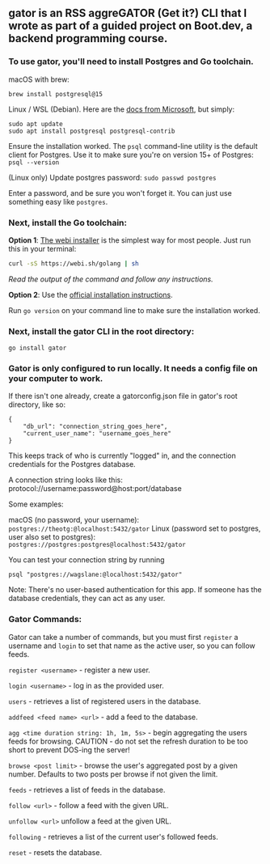 ## gator is an RSS aggreGATOR (Get it?) CLI that I wrote as part of a guided project on Boot.dev, a backend programming course.

### To use gator, you'll need to install Postgres and Go toolchain.

macOS with brew:

`brew install postgresql@15`

Linux / WSL (Debian). Here are the [docs from Microsoft](https://learn.microsoft.com/en-us/windows/wsl/tutorials/wsl-database#install-postgresql), but simply:

```
sudo apt update
sudo apt install postgresql postgresql-contrib
```

Ensure the installation worked. The `psql` command-line utility is the default client for Postgres. Use it to make sure you're on version 15+ of Postgres:
```psql --version```

(Linux only) Update postgres password:
```sudo passwd postgres```

Enter a password, and be sure you won't forget it. You can just use something easy like `postgres`.

### Next, install the Go toolchain:

**Option 1**: [The webi installer](https://webinstall.dev/golang/) is the simplest way for most people. Just run this in your terminal:

```bash
curl -sS https://webi.sh/golang | sh
```

_Read the output of the command and follow any instructions._

**Option 2**: Use the [official installation instructions](https://go.dev/doc/install).

Run `go version` on your command line to make sure the installation worked.

### Next, install the gator CLI in the root directory:

`go install gator`


### Gator is only configured to run locally. It needs a config file on your computer to work.


If there isn't one already, create a gatorconfig.json file in gator's root directory, like so:

```
{
    "db_url": "connection_string_goes_here",
    "current_user_name": "username_goes_here"
}
```

This keeps track of who is currently "logged" in, and the connection credentials for the Postgres database.

A connection string looks like this: protocol://username:password@host:port/database

Some examples:

macOS (no password, your username): `postgres://theotg:@localhost:5432/gator`
Linux (password set to postgres, user also set to postgres): `postgres://postgres:postgres@localhost:5432/gator`

You can test your connection string by running

`psql "postgres://wagslane:@localhost:5432/gator"`

Note: There's no user-based authentication for this app. If someone has the database credentials, they can act as any user. 

### Gator Commands:

Gator can take a number of commands, but you must first `register` a username and `login` to set that name as the active user, so you can follow feeds.

`register <username>` - register a new user.

`login <username>` - log in as the provided user.

`users` - retrieves a list of registered users in the database.

`addfeed <feed name> <url>` - add a feed to the database.

`agg <time duration string: 1h, 1m, 5s>` - begin aggregating the users feeds for browsing. CAUTION - do not set the refresh duration to be too short to prevent DOS-ing the server!

`browse <post limit>` - browse the user's aggregated post by a given number. Defaults to two posts per browse if not given the limit.

`feeds` - retrieves a list of feeds in the database.

`follow <url>` - follow a feed with the given URL.

`unfollow <url>` unfollow a feed at the given URL.

`following` - retrieves a list of the current user's followed feeds.

`reset` - resets the database.
